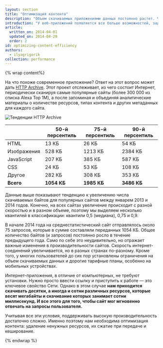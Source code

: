 ```yaml
---
layout: section
title: "Оптимизация контента"
description: "Объем скачиваемых приложениями данных постоянно растет. Чтобы их производительность оставалась высокой, нужно оптимизировать каждый байт."
introduction: "У веб-приложений появляется все больше возможностей, задач и функций. Однако чем разнообразнее контент, тем больше данных приходится скачивать. Чтобы производительность приложений оставалась высокой, нужно стараться оптимизировать каждый байт."
article:
  written_on: 2014-04-01
  updated_on: 2014-04-29
  order: 2
id: optimizing-content-efficiency
authors:
  - ilyagrigorik
collection: performance
---
```


{% wrap content%}

<style>
  img, video, object {
    max-width: 100%;
  }

  img.center {
    display: block;
    margin-left: auto;
    margin-right: auto;
  }
</style>

На что похоже современное приложение? Ответ на этот вопрос может дать [HTTP Archive](http://httparchive.org/). Этот проект отслеживает, из чего состоит Интернет, периодически сканируя самые популярные сайты (более 300 000 из списка Alexa Top 1M), а после запоминая и объединяя аналитические материалы о количестве ресурсов, типах контента и других метаданных для каждого сайта.

<img src="images/http-archive-trends.png" class="center" alt="Тенденции HTTP Archive">

<table class="table-4">
<colgroup><col span="1"><col span="1"><col span="1"><col span="1"></colgroup>
<thead>
  <tr>
    <th></th>
    <th>50-й персентиль</th>
    <th>75-й персентиль</th>
    <th>90-й персентиль</th>
  </tr>
</thead>
<tr>
  <td data-th="тип">HTML</td>
  <td data-th="50%">13 КБ</td>
  <td data-th="75%">26 КБ</td>
  <td data-th="90%">54 КБ</td>
</tr>
<tr>
  <td data-th="тип">Изображения</td>
  <td data-th="50%">528 КБ</td>
  <td data-th="75%">1213 КБ</td>
  <td data-th="90%">2384 КБ</td>
</tr>
<tr>
  <td data-th="тип">JavaScript</td>
  <td data-th="50%">207 КБ</td>
  <td data-th="75%">385 КБ</td>
  <td data-th="90%">587 КБ</td>
</tr>
<tr>
  <td data-th="тип">CSS</td>
  <td data-th="50%">24 КБ</td>
  <td data-th="75%">53 КБ</td>
  <td data-th="90%">108 КБ</td>
</tr>
<tr>
  <td data-th="тип">Другое</td>
  <td data-th="50%">282 КБ</td>
  <td data-th="75%">308 КБ</td>
  <td data-th="90%">353 КБ</td>
</tr>
<tr>
  <td data-th="тип"><strong>Всего</strong></td>
  <td data-th="50%"><strong>1054 КБ</strong></td>
  <td data-th="75%"><strong>1985 КБ</strong></td>
  <td data-th="90%"><strong>3486 КБ</strong></td>
</tr>
</table>

Данные выше показывают тенденцию к увеличению числа скачиваемых байтов для популярных сайтов между январем 2013 и 2014 годов. Конечно, на всех сайтах увеличение происходит с разной скоростью и в разном объеме, поэтому мы выделяем несколько квантилей в классификации: квантили 0,5 (медиана), 0,75 и 0,9.

В начале 2014 года на среднестатистический сайт отправлялось около 75 запросов, которые в сумме составляли переданных 1054 КБ. Общее количество байтов (и запросов) постоянно росло в течение предыдущего года. Само по себе это неудивительно, но отражает важные изменения в производительности сайтов. Скорость интернет-соединений увеличивается, но в разных странах по-разному. Кроме того, у многих пользователей до сих пор установлены ограничения на объем скачиваемых данных и дорогие тарифные планы, особенно на мобильных устройствах.

Интернет-приложения, в отличие от компьютерных, не требуют установки. Нужно просто ввести ссылку и приступить к работе — это ключевое свойство Сети. Однако в этом случае **нам приходится скачивать десятки, а иногда и сотни различных ресурсов, которые весят мегабайты и скачивание которых занимает сотни миллисекунд. И все этого для того, чтобы сайт мог мгновенно отвечать на запросы пользователя.**

Учитывая все эти условия, поддерживать высокую производительность достаточно сложно. Именно поэтому нам необходима оптимизация контента: удаление ненужных ресурсов, их сжатие при передаче и кеширование.

{% endwrap %}

